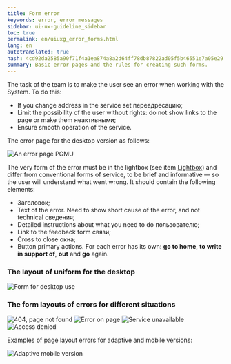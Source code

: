 ```yaml
---
title: Form error
keywords: error, error messages
sidebar: ui-ux-guideline_sidebar
toc: true
permalink: en/uiuxg_error_forms.html
lang: en
autotranslated: true
hash: 4cd92da2585a90f71f4a1ea874a8a2d64ff78db87822ad05f5b46551e7a05e29
summary: Basic error pages and the rules for creating such forms.
---
```


The task of the team is to make the user see an error when working with the System. To do this:

* If you change address in the service set переадресацию;
* Limit the possibility of the user without rights: do not show links to the page or make them неактивными;
* Ensure smooth operation of the service.

The error page for the desktop version as follows:

![An error page PGMU](/images/pages/guides/ui-ux-guideline/uiuxg_error_forms/1.png)

The very form of the error must be in the lightbox (see item [Lightbox](uiuxg_lightbox.EN.md)) and differ from conventional forms of service, to be brief and informative — so the user will understand what went wrong. It should contain the following elements:

* Заголовок;
* Text of the error. Need to show short cause of the error, and not technical сведения;
* Detailed instructions about what you need to do пользователю;
* Link to the feedback form связи;
* Cross to close окна;
* Button primary actions. For each error has its own: **go to home**, **to write in support of**, **out** and **go** again.

### The layout of uniform for the desktop

![Form for desktop use](/images/pages/guides/ui-ux-guideline/uiuxg_error_forms/2.png)

### The form layouts of errors for different situations

![404, page not found](/images/pages/guides/ui-ux-guideline/uiuxg_error_forms/3.png)
![Error on page](/images/pages/guides/ui-ux-guideline/uiuxg_error_forms/4.png)
![Service unavailable](/images/pages/guides/ui-ux-guideline/uiuxg_error_forms/5.png)
![Access denied](/images/pages/guides/ui-ux-guideline/uiuxg_error_forms/6.png)

Examples of page layout errors for adaptive and mobile versions:

![Adaptive mobile version](/images/pages/guides/ui-ux-guideline/uiuxg_error_forms/7.png)



